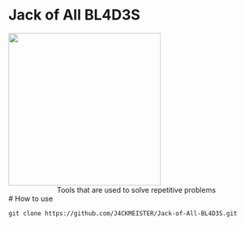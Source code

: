 # Jack of All BL4D3S
<img src="https://user-images.githubusercontent.com/78603128/227732548-081136c8-e227-4146-8f78-92e784313e0c.gif"  width="300" height="300">
<center>Tools that are used to solve repetitive problems</center>
# How to use

```
git clone https://github.com/J4CKMEISTER/Jack-of-All-BL4D3S.git
```
